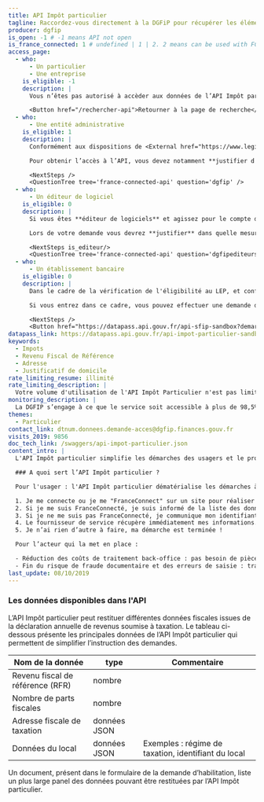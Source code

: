 ```yaml
---
title: API Impôt particulier
tagline: Raccordez-vous directement à la DGFiP pour récupérer les éléments fiscaux nécessaires à vos téléservices, éliminez le traitement et le stockage des pièces justificatives
producer: dgfip
is_open: -1 # -1 means API not open
is_france_connected: 1 # undefined | 1 | 2. 2 means can be used with FC, 2 means has to be used with FC
access_page:
  - who:
      - Un particulier
      - Une entreprise
    is_eligible: -1
    description: |
      Vous n’êtes pas autorisé à accèder aux données de l’API Impôt particulier.

      <Button href="/rechercher-api">Retourner à la page de recherche</Button>
  - who:
      - Une entité administrative
    is_eligible: 1
    description: |
      Conformément aux dispositions de <External href="https://www.legifrance.gouv.fr/affichCodeArticle.do?cidTexte=LEGITEXT000031366350&idArticle=LEGIARTI000031367412&dateTexte=&categorieLien=cid">l'article L114-8</External> du *code des relations entre le public et l'administration*, seules les administrations sont habilitées à échanger entre elles des informations ou données strictement nécessaires pour traiter une démarche.

      Pour obtenir l’accès à l’API, vous devez notamment **justifier d'une simplification pour les citoyens** et vous engager à n'accéder qu’aux données strictement nécessaires à la démarche conformément au principe de proportionnalité.

      <NextSteps />
      <QuestionTree tree='france-connected-api' question='dgfip' />
  - who:
      - Un éditeur de logiciel
    is_eligible: 0
    description: |
      Si vous êtes **éditeur de logiciels** et agissez pour le compte d'une administration ou d'une collectivité, vous pouvez remplir une demande d’habilitation à l’API particulier vous-même pour l'entité que vous représentez, dans le cadre de <External href="https://www.legifrance.gouv.fr/affichCodeArticle.do?cidTexte=LEGITEXT000031366350&idArticle=LEGIARTI000031367412&dateTexte=&categorieLien=cid">l'article L114-8</External> du *code des relations entre le public et l'administration*.

      Lors de votre demande vous devrez **justifier** dans quelle mesure l'entité pour laquelle vous opérez rentre dans ce cadre juridique.

      <NextSteps is_editeur/>
      <QuestionTree tree='france-connected-api' question='dgfipediteurs' />
  - who:
      - Un établissement bancaire
    is_eligible: 0
    description: |
      Dans le cadre de la vérification de l'éligibilité au LEP, et conformément aux dispositions de l'article [L 166 AA du Livre de Procédures Fiscales](https://www.legifrance.gouv.fr/codes/article_lc/LEGIARTI000042627574/2022-06-15), l'administration fiscale indique aux établissements bancaires, à leur demande, si les personnes demandant l'ouverture d'un compte remplissent les conditions d'ouverture et de détention. Le [décret N° 2021-277 du 12 mars 2021](https://www.legifrance.gouv.fr/jorf/id/JORFTEXT000043246555) précise les modalités d'application de ce dispositif légal.

      Si vous entrez dans ce cadre, vous pouvez effectuer une demande d’habilitation à l’API Service Finances Publiques (SFiP).

      <NextSteps />
      <Button href="https://datapass.api.gouv.fr/api-sfip-sandbox?demarche=eligibilite_lep">Remplir une demande</Button>
datapass_link: https://datapass.api.gouv.fr/api-impot-particulier-sandbox
keywords:
  - Impots
  - Revenu Fiscal de Référence
  - Adresse
  - Justificatif de domicile
rate_limiting_resume: illimité
rate_limiting_description: |
  Votre volume d'utilisation de l'API Impôt Particulier n'est pas limité par défaut mais fait l'objet d'une déclaration lors de votre demande d'habilitation. En cas d'utilisation abusive, la DGFiP se réserve le droit de restreindre et/ou couper votre accès à tout moment.
monitoring_description: |
  La DGFIP s’engage à ce que le service soit accessible à plus de 98,5% et à communiquer sur les coupures de service ponctuelles qui pourraient survenir.
themes:
  - Particulier
contact_link: dtnum.donnees.demande-acces@dgfip.finances.gouv.fr
visits_2019: 9856
doc_tech_link: /swaggers/api-impot-particulier.json
content_intro: |
  L'API Impôt particulier simplifie les démarches des usagers et le processus de gestion de vos téléservices. Elle permet l’échange d’informations fiscales entre la DGFiP et une entité administrative (administration, ministère, organisme public, collectivité) ou une entreprise dans le cadre de leurs obligations légales et réglementaires pour des missions d’intérêts général.

  ### A quoi sert l’API Impôt particulier ?

  Pour l'usager : l'API Impôt particulier dématérialise les démarches à 100% :

  1. Je me connecte ou je me "FranceConnect" sur un site pour réaliser une démarche administrative.
  2. Si je me suis FranceConnecté, je suis informé de la liste des données qui seront transmises.
  3. Si je ne me suis pas FranceConnecté, je communique mon identifiant fiscal (SPI) ou mon état civil complet.
  4. Le fournisseur de service récupère immédiatement mes informations.
  5. Je n’ai rien d’autre à faire, ma démarche est terminée !

  Pour l’acteur qui la met en place :

  - Réduction des coûts de traitement back-office : pas besoin de pièces justificatives complémentaires
  - Fin du risque de fraude documentaire et des erreurs de saisie : transmission immédiate par la DGFiP de données fiables et fraîches
last_update: 08/10/2019
---
```


### Les données disponibles dans l'API

L’API Impôt particulier peut restituer différentes données fiscales issues de la déclaration annuelle de revenus soumise à taxation.
Le tableau ci-dessous présente les principales données de l’API Impôt particulier qui permettent de simplifier l’instruction des demandes.

| Nom de la donnée                 | type         | Commentaire                                         |
| -------------------------------- | ------------ | --------------------------------------------------- |
| Revenu fiscal de référence (RFR) | nombre       |                                                     |
| Nombre de parts fiscales         | nombre       |                                                     |
| Adresse fiscale de taxation      | données JSON |                                                     |
| Données du local                 | données JSON | Exemples : régime de taxation, identifiant du local |

Un document, présent dans le formulaire de la demande d’habilitation, liste un plus large panel des données
pouvant être restituées par l’API Impôt particulier.
